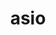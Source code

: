 ---
title: "asio"
layout: cache
categories: [package, develop-2024-09-22]
meta: {"versions": ["1.16.1", "1.30.2"], "compilers": ["cce@=15.0.1", "gcc@=11.4.0", "gcc@=9.4.0", "oneapi@=2024.2.1"], "oss": ["rhel8", "ubuntu20.04", "ubuntu22.04"], "platforms": ["linux"], "targets": ["neoverse_v1", "neoverse_v2", "ppc64le", "x86_64_v3", "zen4"], "stacks": ["e4s-cray-rhel", "e4s-neoverse-v2", "e4s-neoverse_v1", "e4s-oneapi", "e4s-power", "e4s-rocm-external", "root"], "num_specs": 6, "num_specs_by_stack": {"root": 6, "e4s-cray-rhel": 1, "e4s-power": 1, "e4s-neoverse_v1": 1, "e4s-neoverse-v2": 1, "e4s-rocm-external": 1, "e4s-oneapi": 1}}
spec_details: [{"hash": "7nvfmekmsmo6ft52dc27ffxmlmdtqw7p", "compiler": "cce@=15.0.1", "versions": ["1.30.2"], "os": "rhel8", "platform": "linux", "target": "zen4", "variants": ["~boost_coroutine", "~boost_regex", "build_system=autotools", "cxxstd=17", "~separate_compilation"], "stacks": ["root", "e4s-cray-rhel"], "size": "-", "tarball": "https://binaries.spack.io/develop-2024-09-22/build_cache/linux-rhel8-zen4/cce-15.0.1/asio-1.30.2/linux-rhel8-zen4-cce-15.0.1-asio-1.30.2-7nvfmekmsmo6ft52dc27ffxmlmdtqw7p.spack"}, {"hash": "ccochehnci2xntwtsnpmrzh3axc6polw", "compiler": "gcc@=9.4.0", "versions": ["1.30.2"], "os": "ubuntu20.04", "platform": "linux", "target": "ppc64le", "variants": ["~boost_coroutine", "~boost_regex", "build_system=autotools", "cxxstd=17", "~separate_compilation"], "stacks": ["e4s-power", "root"], "size": "-", "tarball": "https://binaries.spack.io/develop-2024-09-22/build_cache/linux-ubuntu20.04-ppc64le/gcc-9.4.0/asio-1.30.2/linux-ubuntu20.04-ppc64le-gcc-9.4.0-asio-1.30.2-ccochehnci2xntwtsnpmrzh3axc6polw.spack"}, {"hash": "ibgdvyd3kb5ruqpkebtpabbkjymrsldm", "compiler": "gcc@=11.4.0", "versions": ["1.30.2"], "os": "ubuntu22.04", "platform": "linux", "target": "neoverse_v1", "variants": ["~boost_coroutine", "~boost_regex", "build_system=autotools", "cxxstd=17", "~separate_compilation"], "stacks": ["e4s-neoverse_v1", "root"], "size": "-", "tarball": "https://binaries.spack.io/develop-2024-09-22/build_cache/linux-ubuntu22.04-neoverse_v1/gcc-11.4.0/asio-1.30.2/linux-ubuntu22.04-neoverse_v1-gcc-11.4.0-asio-1.30.2-ibgdvyd3kb5ruqpkebtpabbkjymrsldm.spack"}, {"hash": "vtfwfjg6hywg4g2uph4gecnoa2tmviau", "compiler": "gcc@=11.4.0", "versions": ["1.30.2"], "os": "ubuntu22.04", "platform": "linux", "target": "neoverse_v2", "variants": ["~boost_coroutine", "~boost_regex", "build_system=autotools", "cxxstd=17", "~separate_compilation"], "stacks": ["root", "e4s-neoverse-v2"], "size": "-", "tarball": "https://binaries.spack.io/develop-2024-09-22/build_cache/linux-ubuntu22.04-neoverse_v2/gcc-11.4.0/asio-1.30.2/linux-ubuntu22.04-neoverse_v2-gcc-11.4.0-asio-1.30.2-vtfwfjg6hywg4g2uph4gecnoa2tmviau.spack"}, {"hash": "b2t5pie2q2rz4gupno6fxskdlvmzaock", "compiler": "gcc@=11.4.0", "versions": ["1.16.1"], "os": "ubuntu22.04", "platform": "linux", "target": "x86_64_v3", "variants": ["~boost_coroutine", "~boost_regex", "build_system=autotools", "cxxstd=17", "~separate_compilation"], "stacks": ["e4s-rocm-external", "root"], "size": "-", "tarball": "https://binaries.spack.io/develop-2024-09-22/build_cache/linux-ubuntu22.04-x86_64_v3/gcc-11.4.0/asio-1.16.1/linux-ubuntu22.04-x86_64_v3-gcc-11.4.0-asio-1.16.1-b2t5pie2q2rz4gupno6fxskdlvmzaock.spack"}, {"hash": "lbspqstas2rjohftatm2fcp4e6zvifrs", "compiler": "oneapi@=2024.2.1", "versions": ["1.30.2"], "os": "ubuntu22.04", "platform": "linux", "target": "x86_64_v3", "variants": ["~boost_coroutine", "~boost_regex", "build_system=autotools", "cxxstd=17", "~separate_compilation"], "stacks": ["e4s-oneapi", "root"], "size": "-", "tarball": "https://binaries.spack.io/develop-2024-09-22/build_cache/linux-ubuntu22.04-x86_64_v3/oneapi-2024.2.1/asio-1.30.2/linux-ubuntu22.04-x86_64_v3-oneapi-2024.2.1-asio-1.30.2-lbspqstas2rjohftatm2fcp4e6zvifrs.spack"}]
---
